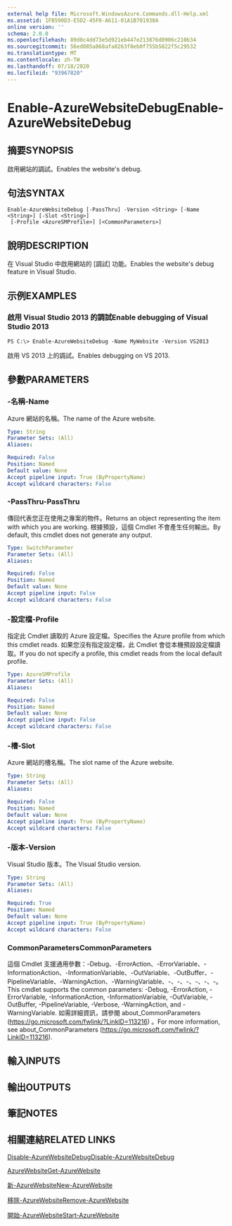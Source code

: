 ```yaml
---
external help file: Microsoft.WindowsAzure.Commands.dll-Help.xml
ms.assetid: 1FB590D3-E5D2-45F0-A611-01A1B701938A
online version: ''
schema: 2.0.0
ms.openlocfilehash: 89d0c4dd73e5d921eb447e213876d8906c210b34
ms.sourcegitcommit: 56ed085a868afa8263f8eb0f755b5822f5c29532
ms.translationtype: MT
ms.contentlocale: zh-TW
ms.lasthandoff: 07/18/2020
ms.locfileid: "93967820"
---
```

# <span data-ttu-id="8cacd-101">Enable-AzureWebsiteDebug</span><span class="sxs-lookup"><span data-stu-id="8cacd-101">Enable-AzureWebsiteDebug</span></span>

## <span data-ttu-id="8cacd-102">摘要</span><span class="sxs-lookup"><span data-stu-id="8cacd-102">SYNOPSIS</span></span>
<span data-ttu-id="8cacd-103">啟用網站的調試。</span><span class="sxs-lookup"><span data-stu-id="8cacd-103">Enables the website's debug.</span></span>

## <span data-ttu-id="8cacd-104">句法</span><span class="sxs-lookup"><span data-stu-id="8cacd-104">SYNTAX</span></span>

```
Enable-AzureWebsiteDebug [-PassThru] -Version <String> [-Name <String>] [-Slot <String>]
 [-Profile <AzureSMProfile>] [<CommonParameters>]
```

## <span data-ttu-id="8cacd-105">說明</span><span class="sxs-lookup"><span data-stu-id="8cacd-105">DESCRIPTION</span></span>
<span data-ttu-id="8cacd-106">在 Visual Studio 中啟用網站的 [調試] 功能。</span><span class="sxs-lookup"><span data-stu-id="8cacd-106">Enables the website's debug feature in Visual Studio.</span></span>

## <span data-ttu-id="8cacd-107">示例</span><span class="sxs-lookup"><span data-stu-id="8cacd-107">EXAMPLES</span></span>

### <span data-ttu-id="8cacd-108">啟用 Visual Studio 2013 的調試</span><span class="sxs-lookup"><span data-stu-id="8cacd-108">Enable debugging of Visual Studio 2013</span></span>
```
PS C:\> Enable-AzureWebsiteDebug -Name MyWebsite -Version VS2013
```

<span data-ttu-id="8cacd-109">啟用 VS 2013 上的調試。</span><span class="sxs-lookup"><span data-stu-id="8cacd-109">Enables debugging on VS 2013.</span></span>

## <span data-ttu-id="8cacd-110">參數</span><span class="sxs-lookup"><span data-stu-id="8cacd-110">PARAMETERS</span></span>

### <span data-ttu-id="8cacd-111">-名稱</span><span class="sxs-lookup"><span data-stu-id="8cacd-111">-Name</span></span>
<span data-ttu-id="8cacd-112">Azure 網站的名稱。</span><span class="sxs-lookup"><span data-stu-id="8cacd-112">The name of the Azure website.</span></span>

```yaml
Type: String
Parameter Sets: (All)
Aliases: 

Required: False
Position: Named
Default value: None
Accept pipeline input: True (ByPropertyName)
Accept wildcard characters: False
```

### <span data-ttu-id="8cacd-113">-PassThru</span><span class="sxs-lookup"><span data-stu-id="8cacd-113">-PassThru</span></span>
<span data-ttu-id="8cacd-114">傳回代表您正在使用之專案的物件。</span><span class="sxs-lookup"><span data-stu-id="8cacd-114">Returns an object representing the item with which you are working.</span></span>
<span data-ttu-id="8cacd-115">根據預設，這個 Cmdlet 不會產生任何輸出。</span><span class="sxs-lookup"><span data-stu-id="8cacd-115">By default, this cmdlet does not generate any output.</span></span>

```yaml
Type: SwitchParameter
Parameter Sets: (All)
Aliases: 

Required: False
Position: Named
Default value: None
Accept pipeline input: False
Accept wildcard characters: False
```

### <span data-ttu-id="8cacd-116">-設定檔</span><span class="sxs-lookup"><span data-stu-id="8cacd-116">-Profile</span></span>
<span data-ttu-id="8cacd-117">指定此 Cmdlet 讀取的 Azure 設定檔。</span><span class="sxs-lookup"><span data-stu-id="8cacd-117">Specifies the Azure profile from which this cmdlet reads.</span></span>
<span data-ttu-id="8cacd-118">如果您沒有指定設定檔，此 Cmdlet 會從本機預設設定檔讀取。</span><span class="sxs-lookup"><span data-stu-id="8cacd-118">If you do not specify a profile, this cmdlet reads from the local default profile.</span></span>

```yaml
Type: AzureSMProfile
Parameter Sets: (All)
Aliases: 

Required: False
Position: Named
Default value: None
Accept pipeline input: False
Accept wildcard characters: False
```

### <span data-ttu-id="8cacd-119">-槽</span><span class="sxs-lookup"><span data-stu-id="8cacd-119">-Slot</span></span>
<span data-ttu-id="8cacd-120">Azure 網站的槽名稱。</span><span class="sxs-lookup"><span data-stu-id="8cacd-120">The slot name of the Azure website.</span></span>

```yaml
Type: String
Parameter Sets: (All)
Aliases: 

Required: False
Position: Named
Default value: None
Accept pipeline input: True (ByPropertyName)
Accept wildcard characters: False
```

### <span data-ttu-id="8cacd-121">-版本</span><span class="sxs-lookup"><span data-stu-id="8cacd-121">-Version</span></span>
<span data-ttu-id="8cacd-122">Visual Studio 版本。</span><span class="sxs-lookup"><span data-stu-id="8cacd-122">The Visual Studio version.</span></span>

```yaml
Type: String
Parameter Sets: (All)
Aliases: 

Required: True
Position: Named
Default value: None
Accept pipeline input: True (ByPropertyName)
Accept wildcard characters: False
```

### <span data-ttu-id="8cacd-123">CommonParameters</span><span class="sxs-lookup"><span data-stu-id="8cacd-123">CommonParameters</span></span>
<span data-ttu-id="8cacd-124">這個 Cmdlet 支援通用參數：-Debug、-ErrorAction、-ErrorVariable、-InformationAction、-InformationVariable、-OutVariable、-OutBuffer、-PipelineVariable、-WarningAction、-WarningVariable、-、-、-、-、-、-。</span><span class="sxs-lookup"><span data-stu-id="8cacd-124">This cmdlet supports the common parameters: -Debug, -ErrorAction, -ErrorVariable, -InformationAction, -InformationVariable, -OutVariable, -OutBuffer, -PipelineVariable, -Verbose, -WarningAction, and -WarningVariable.</span></span> <span data-ttu-id="8cacd-125">如需詳細資訊，請參閱 about_CommonParameters (https://go.microsoft.com/fwlink/?LinkID=113216) 。</span><span class="sxs-lookup"><span data-stu-id="8cacd-125">For more information, see about_CommonParameters (https://go.microsoft.com/fwlink/?LinkID=113216).</span></span>

## <span data-ttu-id="8cacd-126">輸入</span><span class="sxs-lookup"><span data-stu-id="8cacd-126">INPUTS</span></span>

## <span data-ttu-id="8cacd-127">輸出</span><span class="sxs-lookup"><span data-stu-id="8cacd-127">OUTPUTS</span></span>

## <span data-ttu-id="8cacd-128">筆記</span><span class="sxs-lookup"><span data-stu-id="8cacd-128">NOTES</span></span>

## <span data-ttu-id="8cacd-129">相關連結</span><span class="sxs-lookup"><span data-stu-id="8cacd-129">RELATED LINKS</span></span>

[<span data-ttu-id="8cacd-130">Disable-AzureWebsiteDebug</span><span class="sxs-lookup"><span data-stu-id="8cacd-130">Disable-AzureWebsiteDebug</span></span>](./Disable-AzureWebsiteDebug.md)

[<span data-ttu-id="8cacd-131">AzureWebsite</span><span class="sxs-lookup"><span data-stu-id="8cacd-131">Get-AzureWebsite</span></span>](./Get-AzureWebsite.md)

[<span data-ttu-id="8cacd-132">新-AzureWebsite</span><span class="sxs-lookup"><span data-stu-id="8cacd-132">New-AzureWebsite</span></span>](./New-AzureWebsite.md)

[<span data-ttu-id="8cacd-133">移除-AzureWebsite</span><span class="sxs-lookup"><span data-stu-id="8cacd-133">Remove-AzureWebsite</span></span>](./Remove-AzureWebsite.md)

[<span data-ttu-id="8cacd-134">開始-AzureWebsite</span><span class="sxs-lookup"><span data-stu-id="8cacd-134">Start-AzureWebsite</span></span>](./Start-AzureWebsite.md)


